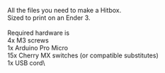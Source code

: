 All the files you need to make a Hitbox.\
Sized to print on an Ender 3.\
\
Required hardware is\
4x M3 screws\
1x Arduino Pro Micro\
15x Cherry MX switches (or compatible substitutes)\
1x USB cord\
